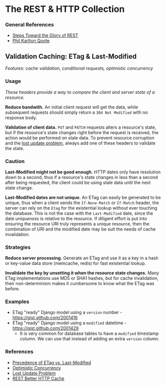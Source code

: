 # The REST & HTTP Collection

### General References

- [Steps Toward the Glory of REST](http://martinfowler.com/articles/richardsonMaturityModel.html)
- [Phil Karlton Quote](http://martinfowler.com/bliki/TwoHardThings.html)

## Validation Caching: ETag & Last-Modified
_Features: cache validation, conditional requests, optimistic concurrency_

### Usage

_These headers provide a way to compare the client and server state of a resource._

**Reduce bandwith.** An initial client request will get the data, while subsequent
requests should simply return a `304 Not Modified` with no response body.

**Validation of client data.** `PUT` and `PATCH` requests alters a resource's state,
but if the resource's state changes right before the request is received, the action
would be performed on stale data. To prevent resource corruption and the
[lost update problem](http://www.w3.org/1999/04/Editing/), always add one of these
headers to validate the state.

### Caution

**Last-Modified might not be good enough.** HTTP dates only have resolution down to a
second, thus if a resource's state changes in less than a second after being
requested, the client could be using stale data until the next state change.

**Last-Modified dates are not unique.** An ETag can easily be generated to be unique,
thus when a client sends the `If-None-Match` or `If-Match` header, the server can
rely on the `Etag` for the existential lookup without ever touching the database.
This is not the case with the `Last-Modified` date, since the date _uniqueness_ is
relative to the resource. If diligent effort is put into ensuring the resource URI
truly represents a unique resource, then the combination of URI and the modified
date may be suit the needs of cache invalidation.

### Strategies

**Reduce server processing.** Generate an ETag and use it as a key in a hash or
key-value data store (memcache, redis) for fast existential lookup.

**Invalidate the key by unsetting it when the resource state changes.** Many ETag
implementations use MD5 or SHA1 hashes, but for cache invalidation, their
non-determinism makes it cumbersome to know what the ETag was before. 

### Examples

- ETag "ready" Django model using a `version` number - https://gist.github.com/2001416
- ETag "ready" Django model using a `modified` datetime - https://gist.github.com/2001429
    - It is very common for database tables to have a `modified` timestamp column. We
    can use that instead of adding an extra `version` column.

### References

- [Precedence of ETag vs. Last-Modified](http://stackoverflow.com/a/1560098)
- [Optimistic Concurrency](http://en.wikipedia.org/wiki/Concurrency_control)
- [Lost Update Problem](http://www.w3.org/1999/04/Editing/)
- [REST Better HTTP Cache](http://www.odino.org/301/rest-better-http-cache)
